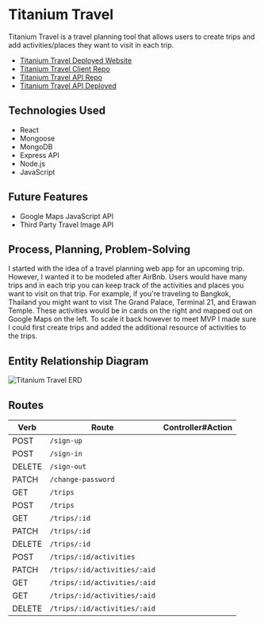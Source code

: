 # Titanium Travel
Titanium Travel is a travel planning tool that allows users to create trips and add activities/places they want to visit in each trip.

- [Titanium Travel Deployed Website](https://nancyho629.github.io/titaniumtravel/#/)
- [Titanium Travel Client Repo](https://github.com/nancyho629/titaniumtravel)
- [Titanium Travel API Repo](https://github.com/nancyho629/titaniumtravel-api)
- [Titanium Travel API Deployed](https://titaniumtravel-api.herokuapp.com/)

## Technologies Used
* React
* Mongoose
* MongoDB
* Express API
* Node.js
* JavaScript

## Future Features
- Google Maps JavaScript API
- Third Party Travel Image API

## Process, Planning, Problem-Solving
I started with the idea of a travel planning web app for an upcoming trip. However, I wanted it to be modeled after AirBnb. Users would have many trips and in each trip you can keep track of the activities and places you want to visit on that trip. For example, if you're traveling to Bangkok, Thailand you might want to visit The Grand Palace, Terminal 21, and Erawan Temple. These activities would be in cards on the right and mapped out on Google Maps on the left. To scale it back however to meet MVP I made sure I could first create trips and added the additional resource of activities to the trips.

## Entity Relationship Diagram
![Titanium Travel ERD](./images/ERD.png)

## Routes
|  Verb |  Route | Controller#Action |
|-------|--------|--------|
| POST   | `/sign-up`  |  |
| POST   | `/sign-in`  |  |
| DELETE  | `/sign-out`  |  |
| PATCH   | `/change-password`  |   |
| GET   | `/trips`  |   |
| POST   | `/trips`  |   |
| GET   | `/trips/:id`  |  |
| PATCH  | `/trips/:id`  |  |
| DELETE  | `/trips/:id` |   |
| POST  |  `/trips/:id/activities` |   |
| PATCH  | `/trips/:id/activities/:aid`  |   |   |
| GET  | `/trips/:id/activities/:aid`  |   |   |
| GET   | `/trips/:id/activities/:aid`  |   |   |
| DELETE   | `/trips/:id/activities/:aid`  |   |   |
